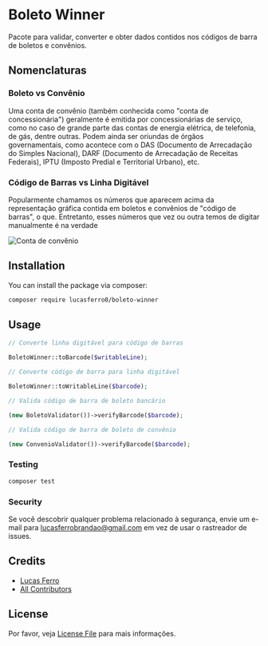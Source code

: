 # Boleto Winner

Pacote para validar, converter e obter dados contidos nos códigos de barra de
boletos e convênios.

## Nomenclaturas

### Boleto vs Convênio

Uma conta de convênio (também conhecida como "conta de
concessionária") geralmente é emitida por concessionárias de serviço, como no
caso de grande parte das contas de energia elétrica, de telefonia, de gás,
dentre outras. Podem ainda ser oriundas de órgãos governamentais, como
acontece com o DAS (Documento de Arrecadação do Simples Nacional),
DARF (Documento de Arrecadação de Receitas Federais),
IPTU (Imposto Predial e Territorial Urbano), etc.

### Código de Barras vs Linha Digitável

Popularmente chamamos os números que aparecem acima da representação gráfica
contida em boletos e convênios de "código de barras", o que. Entretanto, esses números
que vez ou outra temos de digitar manualmente é na verdade  

![Conta de convênio](resources/samples/sample_darf.png)

## Installation

You can install the package via composer:

```bash
composer require lucasferro0/boleto-winner
```

## Usage

``` php
// Converte linha digitável para código de barras

BoletoWinner::toBarcode($writableLine);

// Converte código de barra para linha digitável

BoletoWinner::toWritableLine($barcode);

// Valida código de barra de boleto bancário

(new BoletoValidator())->verifyBarcode($barcode);

// Valida código de barra de boleto de convênio

(new ConvenioValidator())->verifyBarcode($barcode);

```

### Testing

``` bash
composer test
```

### Security

Se você descobrir qualquer problema relacionado à segurança, envie um e-mail para lucasferrobrandao@gmail.com em vez de usar o rastreador de issues.

## Credits

- [Lucas Ferro](https://github.com/lucasferro0)
- [All Contributors](../../contributors)

## License

Por favor, veja [License File](LICENSE.md) para mais informações.
